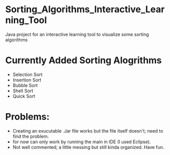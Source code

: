 # Sorting_Algorithms_Interactive_Learning_Tool
Java project for an interactive learning tool to visualize some sorting algorithms
# Currently Added Sorting Alogrithms
- Selection Sort
- Insertion Sort
- Bubble Sort
- Shell Sort
- Quick Sort
# Problems:
- Creating an exucutable .Jar file works but the file itself doesn't; need to find the problem.
- for now can only work by running the main in IDE (I used Eclipse).
- Not well commented; a little messing but still kinda organized. Have fun.
